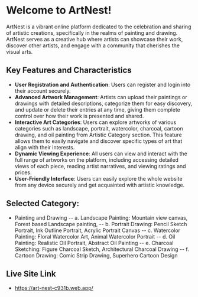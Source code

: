 # Welcome to ArtNest!

ArtNest is  a vibrant online platform dedicated to the celebration and sharing of artistic creations, specifically in the realms of painting and drawing. ArtNest serves as a creative hub where artists can showcase their work, discover other artists, and engage with a community that cherishes the visual arts.


## Key Features and Characteristics
- **User Registration and Authentication**:  Users can register and login into their account securely.
- **Advanced Artwork Management**:  Artists can upload their paintings or drawings with detailed descriptions, categorize them for easy discovery, and update or delete their entries at any time, giving them complete control over how their work is presented and shared.
- **Interactive Art Categories**: Users can explore artworks of various categories such as landscape, portrait, watercolor, charcoal, cartoon drawing, and oil painting from Artistic Category section. This feature allows them to easily navigate and discover specific types of art that align with their interests.
- **Dynamic Viewing Experience**: All users can view and interact with the full range of artworks on the platform, including accessing detailed views of each piece, reading artist narratives, and viewing ratings and prices.
- **User-Friendly Interface**:  Users can easily explore the whole website from any device securely and get acquainted with artistic knowledge.


## Selected Category:
- Painting and Drawing 
-- a. Landscape Painting: Mountain view canvas, Forest based Landscape painting, 
-- b. Portrait Drawing: Pencil Sketch Portrait, Ink Outline Portrait, Acrylic Portrait Canvas
-- c. Watercolor Painting: Floral Watercolor Art, Animal Watercolor Portrait 
-- d. Oil Painting: Realistic Oil Portrait, Abstract Oil Painting 
-- e. Charcoal Sketching: Figure Charcoal Sketch, Architectural Charcoal Drawing
-- f. Cartoon Drawing: Comic Strip Drawing, Superhero Cartoon Design

## Live Site Link
- https://art-nest-c931b.web.app/